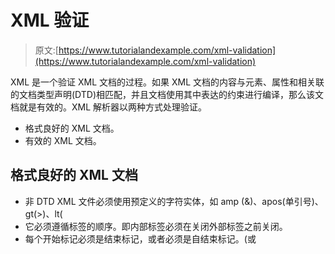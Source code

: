 # XML 验证

> 原文:[https://www.tutorialandexample.com/xml-validation](https://www.tutorialandexample.com/xml-validation)

XML 是一个验证 XML 文档的过程。如果 XML 文档的内容与元素、属性和相关联的文档类型声明(DTD)相匹配，并且文档使用其中表达的约束进行编译，那么该文档就是有效的。XML 解析器以两种方式处理验证。

*   格式良好的 XML 文档。
*   有效的 XML 文档。

## 格式良好的 XML 文档

*   非 DTD XML 文件必须使用预定义的字符实体，如 amp (&)、apos(单引号)、gt(>)、lt(
*   它必须遵循标签的顺序。即内部标签必须在关闭外部标签之前关闭。
*   每个开始标记必须是结束标记，或者必须是自结束标记。(<title>？</title>或<title>。</li> <li>它在开始标记中只有一个属性，需要用引号引起来。</li> </ul> <strong>Example</strong> In above example it defines the type of document. (In above example the document type is element type). <ul class="points"> <li>它包括名为 address 的根元素。</li> <li>子元素名称、公司和电话都包含在它自己的标签中。</li> </ul> <h3 class="h3">有效的 XML 文档。</h3> If an XML document is well formed and has an associated Document Type Declaration (DTD), then it is said to be a valid XML document. <div id="bottomnext"> <a style="float:left" class="next" href="https://www.tutorialandexample.com/xml-processing">← Prev</a> </div> <div id="bottomnext"> <a style="float:right" class="next" href="https://www.tutorialandexample.com/xml-dtd">Next →</a> </div> </body> </html></title>